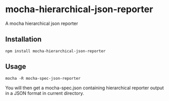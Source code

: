 mocha-hierarchical-json-reporter
================================

A mocha hierarchical json reporter

Installation
---------------
```
npm install mocha-hierarchical-json-reporter
```

Usage
---------------
```
mocha -R mocha-spec-json-reporter
```

You will then get a mocha-spec.json containing hierarchical reporter output in a JSON format in current directory.

